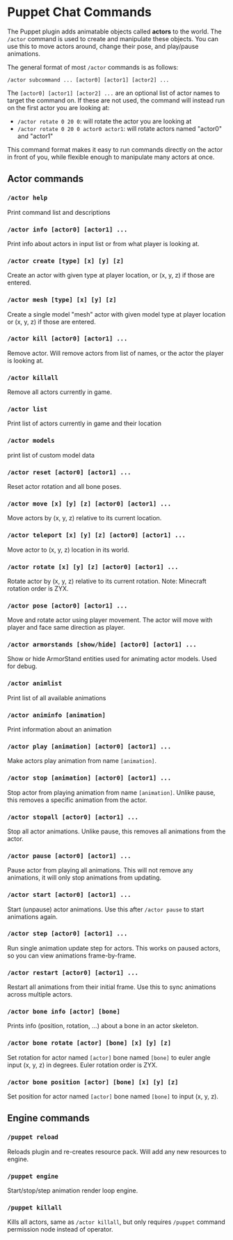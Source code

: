 Puppet Chat Commands
==============================
The Puppet plugin adds animatable objects called **actors** to
the world. The `/actor` command is used to create and manipulate
these objects. You can use this to move actors around, change
their pose, and play/pause animations.

The general format of most `/actor` commands is as follows:

    /actor subcommand ... [actor0] [actor1] [actor2] ...

The `[actor0] [actor1] [actor2] ...` are an optional list of actor
names to target the command on. If these are not used, the command
will instead run on the first actor you are looking at:

- `/actor rotate 0 20 0`: will rotate the actor you are looking at
- `/actor rotate 0 20 0 actor0 actor1`: will rotate actors named "actor0" and "actor1"

This command format makes it easy to run commands directly
on the actor in front of you, while flexible enough to
manipulate many actors at once.

## Actor commands
### `/actor help`
Print command list and descriptions

### `/actor info [actor0] [actor1] ...`
Print info about actors in input list or from what
player is looking at.

### `/actor create [type] [x] [y] [z]`
Create an actor with given type at player location,
or (x, y, z) if those are entered.

### `/actor mesh [type] [x] [y] [z]`
Create a single model "mesh" actor with given model
type at player location or (x, y, z) if those are entered.

### `/actor kill [actor0] [actor1] ...`
Remove actor. Will remove actors from list of names,
or the actor the player is looking at.

### `/actor killall`
Remove all actors currently in game.

### `/actor list`
Print list of actors currently in game and their location

### `/actor models`
print list of custom model data

### `/actor reset [actor0] [actor1] ...`
Reset actor rotation and all bone poses.

### `/actor move [x] [y] [z] [actor0] [actor1] ...`
Move actors by (x, y, z) relative to its current location.

### `/actor teleport [x] [y] [z] [actor0] [actor1] ...`
Move actor to (x, y, z) location in its world.

### `/actor rotate [x] [y] [z] [actor0] [actor1] ...`
Rotate actor by (x, y, z) relative to its current rotation.
Note: Minecraft rotation order is ZYX.

### `/actor pose [actor0] [actor1] ...`
Move and rotate actor using player movement. The actor
will move with player and face same direction as player.

### `/actor armorstands [show/hide] [actor0] [actor1] ...`
Show or hide ArmorStand entities used for animating
actor models. Used for debug.

### `/actor animlist`
Print list of all available animations

### `/actor animinfo [animation]`
Print information about an animation

### `/actor play [animation] [actor0] [actor1] ...`
Make actors play animation from name `[animation]`.

### `/actor stop [animation] [actor0] [actor1] ...`
Stop actor from playing animation from name `[animation]`.
Unlike pause, this removes a specific animation from the actor.

### `/actor stopall [actor0] [actor1] ...`
Stop all actor animations. Unlike pause, this removes
all animations from the actor.

### `/actor pause [actor0] [actor1] ...`
Pause actor from playing all animations. This will not
remove any animations, it will only stop animations
from updating.

### `/actor start [actor0] [actor1] ...`
Start (unpause) actor animations. Use this after `/actor pause`
to start animations again.

### `/actor step [actor0] [actor1] ...`
Run single animation update step for actors.
This works on paused actors, so you can view
animations frame-by-frame.

### `/actor restart [actor0] [actor1] ...`
Restart all animations from their initial frame.
Use this to sync animations across multiple actors.

### `/actor bone info [actor] [bone]`
Prints info (position, rotation, ...) about a bone in an
actor skeleton.

### `/actor bone rotate [actor] [bone] [x] [y] [z]`
Set rotation for actor named `[actor]` bone named `[bone]`
to euler angle input (x, y, z) in degrees. Euler rotation
order is ZYX.

### `/actor bone position [actor] [bone] [x] [y] [z]`
Set position for actor named `[actor]` bone named `[bone]`
to input (x, y, z).



## Engine commands
### `/puppet reload`
Reloads plugin and re-creates resource pack.
Will add any new resources to engine.

### `/puppet engine`
Start/stop/step animation render loop engine.

### `/puppet killall`
Kills all actors, same as `/actor killall`, but only requires
`/puppet` command permission node instead of operator.

